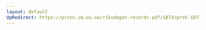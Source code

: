```yaml
---
layout: default
UpRedirect: https://pruto.im.uu.se/riksdagen-records-pdf/1873/prot-1873--ak--317/prot-1873--ak--317_000.pdf
---
```

